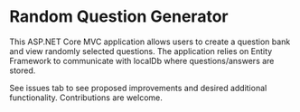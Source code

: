 # Random Question Generator

This ASP.NET Core MVC application allows users to create a question bank and view randomly selected questions. The application relies on Entity Framework to communicate with localDb where questions/answers are stored.

See issues tab to see proposed improvements and desired additional functionality. Contributions are welcome.